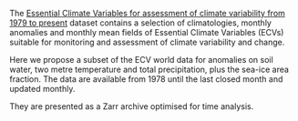 The [Essential Climate Variables for assessment of climate variability from 1979 to present](https://confluence.ecmwf.int/display/CKB/Essential+Climate+Variables+for+assessment+of+climate+variability+from+1979+to+present%3A+Product+user+guide) dataset contains 
a selection of climatologies, monthly anomalies and monthly mean fields of 
Essential Climate Variables (ECVs) suitable for monitoring and assessment of climate variability and change. 

<!---Selection criteria are based on accuracy and temporal consistency on monthly to decadal time scales. 
The ECV data products in this set have been estimated from climate reanalyses ERA-Interim and ERA5, 
and, depending on the source, may have been adjusted to account for biases and other known deficiencies. 

Data sources and adjustment methods used are described in the Product User Guide, as are various particulars
such as the baseline periods used to calculate monthly climatologies and the corresponding anomalies. 

The statistics provided are monthly average fields, climatologies and anomalies, 
as well as 12-month running mean anomalies.

Climatologies and anomalies are calculated with respect to two reference periods

1. 1981-2010 (ERA5 and ERA-Int) and 
2. 1991-2020 (ERA5 only).

The C3S monthly climate bulletin (https://climate.copernicus.eu/climate-bulletins) provides
an assessment of the monthly state of the climate with an emphasis on the European geographical domain. 
This data record is used as the basis for these monthly bulletins.--->

Here we propose a subset of the ECV world data for anomalies on soil water, two metre temperature and total precipitation, plus the sea-ice area fraction. The data are available from 1978 until the last closed month and updated monthly.

They are presented as a Zarr archive optimised for time analysis.


